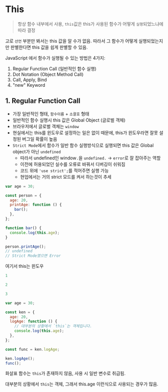 # This

> 항상 함수 내부에서 사용, `this`값은 this가 사용된 함수가 어떻게 `실행`되었느냐에 따라 결정

고로 `선언` 부분만 봐서는 this 값을 알 수가 없음. 따라서 그 함수가 어떻게 실행되었는지만 판별한다면 this 값을 쉽게 판별할 수 있음.

JavaScript 에서 함수가 실행될 수 있는 방법은 4가지:

1. Regular Function Call (일반적인 함수 실행)
2. Dot Notation (Object Method Call)
3. Call, Apply, Bind
4. "new" Keyword

## 1. Regular Function Call

- 가장 일반적인 형태, `함수이름` + `소괄호` 형태
- 일반적인 함수 실행시 this 값은 Global Object (글로벌 객체)
- 브라우저에서 글로벌 객체는 `window`
- 현실에서는 this를 윈도우로 설정하는 일은 없이 때문에, this가 윈도우라면 잘못 설정된 버그일 확률이 높음
- `Strict Mode`에서 함수가 일반 함수 실행방식으로 실행되면 this 값은 Global object가 아닌 `undefined`
    - 따라서 undefined인 window`.`을 `undefined.`  →  `error`로 잘 잡아주는 역할 
    - 이전에 허용되었던 실수를 오류로 바꿔서 디버깅이 쉬워짐
    - 코드 위에 `'use strict';`를 적어주면 실행 가능
    - 현업에서는 거의 strict 모드를 켜서 하는것이 추세


```JavaScript
var age = 30;

const person = {
  age: 20,
  printAge: function () {
    bar();
  },
};

function bar() {
  console.log(this.age);
}

person.printAge();
// undefined
// Strict Mode였으면 Error
```

여기서 this는 윈도우

```JavaScript
1
```

```JavaScript
2
```

```JavaScript
3
```










```JavaScript
var age = 30;

const ken = {
  age: 20,
  logAge: function () {
    // 대부분의 상황에서 `this`는 객체입니다.
    console.log(this.age);
  },
};

const func = ken.logAge;

ken.logAge();
func();
```

화살표 함수는 `this`가 존재하지 않음, 사용 시 일반 변수로 취급됨.

대부분의 상황에서 `this`는 객체, 그래서 this.age 이런식으로 사용되는 경우가 많음.
